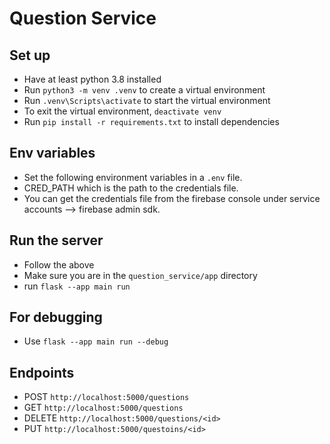 # Question Service

## Set up
- Have at least python 3.8 installed
- Run `python3 -m venv .venv` to create a virtual environment
- Run `.venv\Scripts\activate` to start the virtual environment
- To exit the virtual environment, `deactivate venv`
- Run `pip install -r requirements.txt` to install dependencies

## Env variables
- Set the following environment variables in a `.env` file.
- CRED_PATH which is the path to the credentials file.
- You can get the credentials file from the firebase console under service accounts --> firebase admin sdk.

## Run the server
- Follow the above
- Make sure you are in the `question_service/app` directory
- run `flask --app main run`

## For debugging
- Use `flask --app main run --debug`

## Endpoints
- POST `http://localhost:5000/questions`
- GET `http://localhost:5000/questions`
- DELETE `http://localhost:5000/questions/<id>`
- PUT `http://localhost:5000/questoins/<id>`